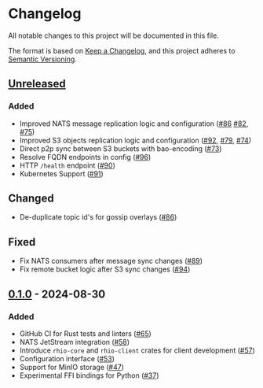 # Changelog

All notable changes to this project will be documented in this file.

The format is based on [Keep a Changelog](https://keepachangelog.com/en/1.1.0/),
and this project adheres to [Semantic Versioning](https://semver.org/spec/v2.0.0.html).

## [Unreleased]

### Added

- Improved NATS message replication logic and configuration ([#86](https://github.com/HIRO-MicroDataCenters-BV/rhio/pull/86) [#82](https://github.com/HIRO-MicroDataCenters-BV/rhio/pull/82), [#75](https://github.com/HIRO-MicroDataCenters-BV/rhio/pull/75))
- Improved S3 objects replication logic and configuration ([#92](https://github.com/HIRO-MicroDataCenters-BV/rhio/pull/92), [#79](https://github.com/HIRO-MicroDataCenters-BV/rhio/pull/79), [#74](https://github.com/HIRO-MicroDataCenters-BV/rhio/pull/74))
- Direct p2p sync between S3 buckets with bao-encoding ([#73](https://github.com/HIRO-MicroDataCenters-BV/rhio/pull/73))
- Resolve FQDN endpoints in config ([#96](https://github.com/HIRO-MicroDataCenters-BV/rhio/pull/96))
- HTTP `/health` endpoint ([#90](https://github.com/HIRO-MicroDataCenters-BV/rhio/pull/90))
- Kubernetes Support ([#91](https://github.com/HIRO-MicroDataCenters-BV/rhio/pull/91))

## Changed

- De-duplicate topic id's for gossip overlays ([#86](https://github.com/HIRO-MicroDataCenters-BV/rhio/pull/86))

## Fixed

- Fix NATS consumers after message sync changes ([#89](https://github.com/HIRO-MicroDataCenters-BV/rhio/pull/89))
- Fix remote bucket logic after S3 sync changes ([#94](https://github.com/HIRO-MicroDataCenters-BV/rhio/pull/94))

## [0.1.0] - 2024-08-30

### Added

- GitHub CI for Rust tests and linters ([#65](https://github.com/HIRO-MicroDataCenters-BV/rhio/pull/65))
- NATS JetStream integration ([#58](https://github.com/HIRO-MicroDataCenters-BV/rhio/pull/58))
- Introduce `rhio-core` and `rhio-client` crates for client development ([#57](https://github.com/HIRO-MicroDataCenters-BV/rhio/pull/57))
- Configuration interface ([#53](https://github.com/HIRO-MicroDataCenters-BV/rhio/pull/53))
- Support for MinIO storage ([#47](https://github.com/HIRO-MicroDataCenters-BV/rhio/pull/47))
- Experimental FFI bindings for Python ([#37](https://github.com/HIRO-MicroDataCenters-BV/rhio/pull/37))

[unreleased]: https://github.com/HIRO-MicroDataCenters-BV/rhio/compare/v0.1.0...HEAD
[0.1.0]: https://github.com/HIRO-MicroDataCenters-BV/rhio/releases/tag/v0.1.0
